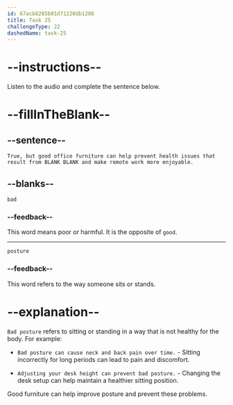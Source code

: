 ```yaml
---
id: 67acb8285b01d71220db1208
title: Task 25
challengeType: 22
dashedName: task-25
---
```


<!-- (Audio) Bob: True, but good office furniture can help prevent health issues that result from bad posture and make remote work more enjoyable. -->

# --instructions--

Listen to the audio and complete the sentence below.

# --fillInTheBlank--

## --sentence--

`True, but good office furniture can help prevent health issues that result from BLANK BLANK and make remote work more enjoyable.`

## --blanks--

`bad`

### --feedback--

This word means poor or harmful. It is the opposite of `good`.

---

`posture`

### --feedback--

This word refers to the way someone sits or stands.

# --explanation--

`Bad posture` refers to sitting or standing in a way that is not healthy for the body. For example:

- `Bad posture can cause neck and back pain over time.` - Sitting incorrectly for long periods can lead to pain and discomfort.

- `Adjusting your desk height can prevent bad posture.` - Changing the desk setup can help maintain a healthier sitting position.

Good furniture can help improve posture and prevent these problems.

